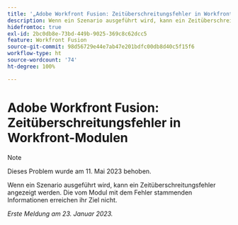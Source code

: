 ```yaml
---
title: '„Adobe Workfront Fusion: Zeitüberschreitungsfehler in Workfront-Modulen“'
description: Wenn ein Szenario ausgeführt wird, kann ein Zeitüberschreitungsfehler angezeigt werden. Die vom Modul mit dem Fehler stammenden Informationen erreichen ihr Ziel nicht.
hidefromtoc: true
exl-id: 2bc0db8e-73bd-449b-9025-369c8c62dcc5
feature: Workfront Fusion
source-git-commit: 98d56729e44e7ab47e201bdfc00db8d40c5f15f6
workflow-type: ht
source-wordcount: '74'
ht-degree: 100%

---
```


# Adobe Workfront Fusion: Zeitüberschreitungsfehler in Workfront-Modulen

>[!NOTE]
>
>Dieses Problem wurde am 11. Mai 2023 behoben.

Wenn ein Szenario ausgeführt wird, kann ein Zeitüberschreitungsfehler angezeigt werden. Die vom Modul mit dem Fehler stammenden Informationen erreichen ihr Ziel nicht.

_Erste Meldung am 23. Januar 2023._
